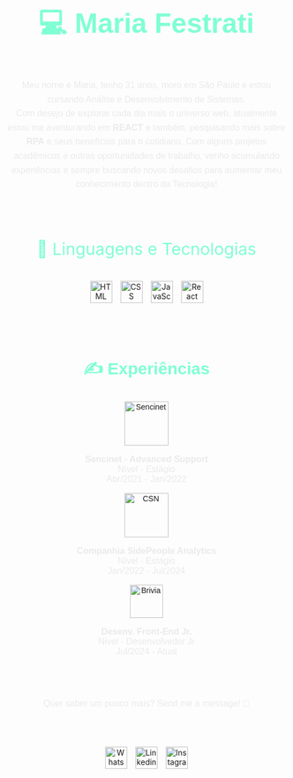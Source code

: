 <div style="box-sizing: border-box; width: 100%; text-align: center; font-family: Arial, sans-serif; color: #fff; padding: 20px 0;">
    <p style="font-size: 50px; color: aquamarine; font-weight: 700;">💻 Maria Festrati</p>
    <p style="font-size: 16px; line-height: 1.6; color: #eaeaea;">
      Meu nome é Maria, tenho 31 anos, moro em São Paulo e estou cursando Análise e Desenvolvimento de Sistemas.<br> 
      Com desejo de explorar cada dia mais o universo web, atualmente estou me aventurando em <b>REACT</b> e também, pesquisando mais sobre <b>RPA</b> e seus benefícios para o cotidiano.
      Com alguns projetos acadêmicos e outras oportunidades de trabalho, venho acumulando experiências e sempre buscando novos desafios para aumentar meu conhecimento dentro da Tecnologia!
    </p>
  </div>
  
  <div style="box-sizing: border-box; width: 100%; text-align: center; padding: 20px 0;">
    <p style="font-size: 30px; color: aquamarine;">🤖 Linguagens e Tecnologias</p>
    <div style="display: flex; justify-content: center; gap: 15px; padding: 10px 0;">
      <img src="https://cdn.jsdelivr.net/gh/devicons/devicon/icons/html5/html5-original.svg" alt="HTML" title="HTML" width="40px">
      <img src="https://cdn.jsdelivr.net/gh/devicons/devicon/icons/css3/css3-original.svg" alt="CSS" title="CSS" width="40px">
      <img src="https://cdn.jsdelivr.net/gh/devicons/devicon/icons/javascript/javascript-original.svg" alt="JavaScript" title="JavaScript" width="40px">
      <img src="https://cdn.jsdelivr.net/gh/devicons/devicon/icons/react/react-original.svg" alt="React" title="React" width="40px">
    </div>
  </div>
  <br>
  <div style="box-sizing: border-box; width: 100%; text-align: center; padding: 20px 0; font-family: Arial, sans-serif;">
    <p style="font-size: 30px; color: aquamarine;"><strong>✍ Experiências</strong></p>
    <div style="margin: 15px 0;">
      <img src="https://www.sencinet.com/img/logo@2x.png" alt="Sencinet" width="80px">
      <p style="font-size: 16px; color: #eaeaea;">
        <strong> Sencinet - Advanced Support</strong><br>
        Nível - Estágio<br> Abr/2021 - Jan/2022
      </p>
    </div>
    <div style="margin: 15px 0;">
      <img src="https://logospng.org/download/csn/logo-csn-escudo-1024.png" alt="CSN" width="80px">
      <p style="font-size: 16px; color: #eaeaea;">
        <strong>Companhia SidePeople Analytics</strong><br>
        Nível - Estágio<br> Jan/2022 - Jul/2024
      </p>
    </div>
    <div style="margin: 15px 0;">
      <img src="https://media.licdn.com/dms/image/v2/D4D0BAQHDPtx0BOYJUQ/company-logo_200_200/company-logo_200_200/0/1688563882724/briviagroup_logo?e=1741824000&v=beta&t=iJ9binP6W46WU0rlauT1EoeSFHZGUnUHXpK7fXC-7JU" alt="Brivia" width="60px">
      <p style="font-size: 16px; color: #eaeaea;">
        <strong>Desenv. Front-End Jr.</strong><br>
        Nível - Desenvolvedor Jr<br> Jul/2024 - Atual
      </p>
    </div>
  </div>
  <div style="box-sizing: border-box; width: 100%; text-align: center; font-family: Arial, sans-serif; color: #fff; padding: 20px 0;">
        <p style="font-size: 16px; line-height: 1.6; color: #eaeaea;">
      Quer saber um pouco mais? Send me a message! 📲
    </p>
  </div>
  <div style="box-sizing: border-box; width: 100%; text-align: center; padding: 20px 0;">
    <div style="display: flex; justify-content: center; gap: 15px; padding: 10px 0;">
        <a href="https://wa.me/5511982267209" target="_blank">
            <img src="https://static.vecteezy.com/system/resources/thumbnails/022/794/113/small/3d-render-whatsapp-logo-icon-isolated-on-transparent-background-free-png.png" alt="WhatsApp" title="WhatsApp" width="40px">
        </a>
        <a href="https://www.linkedin.com/in/mffestrat/" target="_blank">
            <img src="https://cdn-icons-png.flaticon.com/256/174/174857.png" alt="Linkedin" title="Linkedin" width="40px">
        </a>
        <a href="https://www.instagram.com/mffestrat/" target="_blank">
            <img src="https://www.designi.com.br/images/preview/10000147.jpg" alt="Instagram" title="Instagram" width="40px">
        </a>
    </div>
</div>

  
